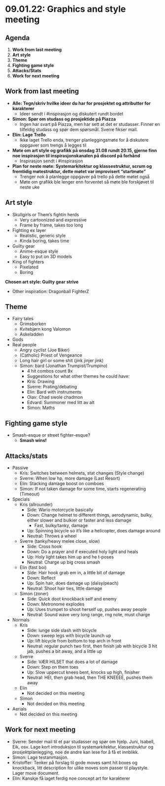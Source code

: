 # 09.01.22: Graphics and style meeting
## Agenda
1. **Work from last meeting**
2. **Art style**
3. **Theme**
4. **Fighting game style**
5. **Attacks/Stats**
6. **Work for next meeting**

## Work from last meeting
* **Alle: Tegn/skriv hvilke ideer du har for prosjektet og attributter for karakterer**
    * Ideer sendt i #inspirasjon og diskutert rundt bordet
* **Simon: Spør om studass og prosjektide på Piazza**
    * Ingen har svart på Piazza, men har sett at det er studasser. Finner en tilfeldig studass og spør dem spørsmål. Sverre fikser mail.
* **Elin: Lage Trello**
    * Ikke laget Trello enda, trenger planleggingsmøte for å diskutere oppgaver som trengs å legges til
* **Møte om art style og grafikk på onsdag 31.08 rundt 20.15, gjerne finn noe inspirasjon til inspirasjonskanalen på discord på forhånd**
    * Inspirasjon sendt i #inspirasjon
* **Plan for neste møte: Systemarkitektur og klassestruktur, scrum og fremtidig møtestruktur, dette møtet var improvisert “startmøte”**
    * Trenger nok å planlegge oppgaver på trello på dette møtet også
    * Møte om grafikk ble lenger enn forventet så møte ble forskjøvet til neste uke


## Art style
* Skullgirls or Them’s fightin herds
    * Very cartoonized and expressive
    * Frame by frame, takes too long
* Fighting ex layer
    * Realistic, generic style
    * Kinda boring, takes time
* Guilty gear
    * Anime-esque style
    * Easy to put on 3D models
* King of fighters
    * Pixelated
    * Boring

**Chosen art style: Guilty gear strive**
* Other inspiration: Dragonball FighterZ

## Theme
* Fairy tales
    * Grimsborken
    * Kvitebjørn kong Valomon
    * Askeladden
* Gods
* Real people
    * Angry cyclist (Joe Biker)
    * (Catholic) Priest of Vengeance
    * Long hair girl or some shit (jink jinjer jink)
    * Simon: bard (Jonathan Trumpist/Trumpino)
        * 4 hit combos count 9x
        * Suggestions for what other themes he could have:
        * Kris: Drawing
        * Sverre: Prating/debating
        * Elin: Bard with instruments
        * Olav: Chad swole chadmon
        * Edvard: Summoner med litt av alt
        * Simon: Maths

## Fighting game style
* Smash-esque or street fighter-esque?
    * **Smash wins!**

## Attacks/stats
* Passive
    * Kris: Switches between helmets, stat changes (Style change)
    * Sverre: When low hp, more damage (Last Resort)
    * Elin: Stacking damage boost on comboes
    * Simon: If not taken damage for some time, starts regenerating (Timeout)
* Specials
    * Kris (allrounder)
        * Side: Wario motorcycle basically
        * Down: Change helmet to different things, aerodynamic, bulky, either slower and bulkier or faster and less damage
            * Fast, bulky/tanky, damage
        * Up: Spinning bicycle so it’s like a helicopter, does damage around
        * Neutral: Throws a wheel
    * Sverre (tanky/heavy melee close, slow)
        * Side: Cross hook
        * Down: Do a prayer and if executed holy light and heals
        * Up: Holy light takes him up and he t-poses
        * Neutral: Charge up big cross smash
    * Elin (fast boi)
        * Side: Hair hook grab em in, a little bit of damage
        * Down: Reflect
        * Up: Spin hair, does damage up (daisy/peach)
        * Neutral: Shoot hair ties, little damage
    * Simon (zoner)
        * Side: Quick doot knockback self and enemy
        * Down: Metronome explodes
        * Up: Uses trumpet to shoot herself up, pushes away people
        * Neutral: Sound wave very long range, rng note, must charge
* Normals
    * Kris
        * Side: lunge side slash with bicycle
        * Down: sweep legs with bicycle launch up
        * Up: lift bicycle from bottom to top arch in front
        * Neutral: regular punch two first, then finish jab with bicycle 3 hit jab, pushes a bit away, and a little up
    * Sverre
        * Side: VÆR HILSET that does a lot of damage
        * Down: Step on them toes
        * Up: Slow uppercut knees bent, knocks up high, finisher
        * Neutral: HEI, then grab head, then THE KNEEEE, pushes them away
    * Elin
        * Not decided on this meeting
    * Simon
        * Not decided on this meeting
* Aerials
    * Not decided on this meeting

## Work for next meeting
* Sverre: Sender mail til et par studasser og spør om hjelp. Juni, Isabell, Eik, osv. Lage kort introduksjon til systemarkitektur, klassestruktur og prosjektplanlegging, noe de andre kan lese for å få et innblikk.
* Simon: Lage testanimasjon.
* Kristoffer: Tenker på forslag til gode moves samt hit boxes og knockback, litt description for ulike moves som passer til playstyle. Lager move document.
* Elin: Kanskje få laget ferdig noe concept art for karakterer
